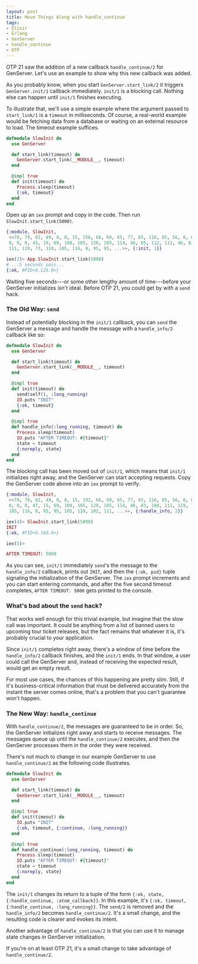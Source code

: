 ```yaml
---
layout: post
title: Move Things Along with handle_continue
tags:
- Elixir
- Erlang
- GenServer
- handle_continue
- OTP
---
```


OTP 21 saw the addition of a new callback `handle_continue/2` for GenServer. Let's use an example to show why this new callback was added.

As you probably know, when you start `GenServer.start_link/2` it triggers `GenServer.init/1` callback immediately. `init/1` is a blocking call. Nothing else can happen until `init/1` finishes executing. 

To illustrate that, we'll use a simple example where the argument passed to `start_link/1` is a `timeout` in milliseconds. Of course, a real-world example would be fetching data from a database or waiting on an external resource to load. The timeout example suffices.

```elixir
defmodule SlowInit do
  use GenServer

  def start_link(timeout) do
    GenServer.start_link(__MODULE__, timeout)
  end

  @impl true
  def init(timeout) do
    Process.sleep(timeout)
    {:ok, timeout}
  end
end
```

Open up an `iex` prompt and copy in the code. Then run `SlowInit.start_link(5000)`.

```elixir
{:module, SlowInit,
 <<70, 79, 82, 49, 0, 0, 15, 156, 66, 69, 65, 77, 65, 116, 85, 56, 0, 0, 1, 179,
 0, 0, 0, 43, 19, 69, 108, 105, 120, 105, 114, 46, 65, 112, 112, 46, 83, 108,
 111, 119, 73, 110, 105, 116, 8, 95, 95, ...>>, {:init, 1}}

iex(2)> App.SlowInit.start_link(5000)
# ...5 seconds pass...
{:ok, #PID<0.126.0>}
```

Waiting five seconds---or some other lengthy amount of time---before your GenServer initializes isn't ideal. Before OTP 21, you could get by with a `send` hack. 

### The Old Way: `send` 

Instead of potentially blocking in the `init/1` callback, you can `send` the GenServer a message and handle the message with a `handle_info/2` callback like so:

```elixir
defmodule SlowInit do
  use GenServer

  def start_link(timeout) do
    GenServer.start_link(__MODULE__, timeout)
  end

  @impl true
  def init(timeout) do
    send(self(), :long_running)
    IO.puts "INIT"
    {:ok, timeout}
  end

  @impl true
  def handle_info(:long_running, timeout) do
    Process.sleep(timeout)
    IO.puts "AFTER TIMEOUT: #{timeout}"
    state = timeout
    {:noreply, state}
  end
end
```

The blocking call has been moved out of `init/1`, which means that `init/1` initializes right away, and the GenServer can start accepting requests. Copy the GenServer code above into an `iex` prompt to verify.

```elixir 
{:module, SlowInit,
 <<70, 79, 82, 49, 0, 0, 15, 192, 66, 69, 65, 77, 65, 116, 85, 56, 0, 0, 1, 215,
 0, 0, 0, 47, 15, 69, 108, 105, 120, 105, 114, 46, 83, 108, 111, 119, 73, 110,
 105, 116, 8, 95, 95, 105, 110, 102, 111, ...>>, {:handle_info, 2}}

iex(4)> SlowInit.start_link(5000)
INIT
{:ok, #PID<0.160.0>}

iex(5)>

AFTER TIMEOUT: 5000
```

As you can see, `init/1` immediately `send`'s the message to the `handle_info/2` callback, prints out `INIT`, and then the `{:ok, pid}` tuple signaling the initialization of the GenServer. The `iex` prompt increments and you can start entering commands, and after the five second timeout completes, `AFTER TIMEOUT: 5000` gets printed to the console. 

### What's bad about the `send` hack?

That works well enough for this trivial example, but imagine that the slow call was important. It could be anything from a list of banned users to upcoming tour ticket releases, but the fact remains that whatever it is, it's probably crucial to your application. 

Since `init/1` completes right away, there's a window of time before the `handle_info/2` callback finishes, and the `init/1` ends. In that window, a user could call the GenServer and, instead of receiving the expected result, would get an empty result. 

For most use cases, the chances of this happening are pretty slim. Still, if it's business-critical information that must be delivered accurately from the instant the server comes online, that's a problem that you can't guarantee won't happen. 

### The New Way: `handle_continue`

With `handle_continue/2`, the messages are guaranteed to be in order. So, the GenServer initializes right away and starts to receive messages. The messages queue up until the `handle_continue/2` executes, and then the GenServer processes them in the order they were received. 

There's not much to change in our example GenServer to use `handle_continue/2` as the following code illustrates.

```elixir
defmodule SlowInit do
  use GenServer

  def start_link(timeout) do
    GenServer.start_link(__MODULE__, timeout)
  end

  @impl true
  def init(timeout) do
    IO.puts "INIT"
    {:ok, timeout, {:continue, :long_running}}
  end

  @impl true
  def handle_continue(:long_running, timeout) do
    Process.sleep(timeout)
    IO.puts "AFTER TIMEOUT: #{timeout}"
    state = timeout
    {:noreply, state}
  end
end
```

The `init/1` changes its return to a tuple of the form `{:ok, state, {:handle_continue, :atom_callback}}`. In this example, it's `{:ok, timeout, {:handle_continue, :long_running}}`. The `send/2` is removed and the `handle_info/2` becomes `handle_continue/2`. It's a small change, and the resulting code is clearer and evokes its intent.

Another advantage of `handle_continue/2` is that you can use it to manage state changes in GenServer initialization. 

If you're on at least OTP 21, it's a small change to take advantage of `handle_continue/2`. 